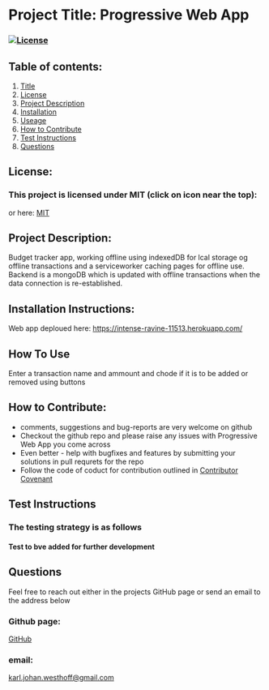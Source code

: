 
  # Project Title: Progressive Web App 
  ### [![License](https://img.shields.io/badge/License-MIT-yellow.svg)](https://opensource.org/licenses/MIT)
  
  ## Table of contents:
  1. [Title](#Project-Title)
  1. [License](#License)
  1. [Project Description](#Project-Description)
  1. [Installation](#Installation-Instructions)
  1. [Useage](#How-To-Use)
  1. [How to Contribute](#How-to-Contribute)
  1. [Test Instructions](#Test-Instructions)
  1. [Questions](#Questions)

  ## License: 
  ### This project is licensed under MIT (click on icon near the top):
  or here: [MIT](https://opensource.org/licenses/MIT)
 

  ## Project Description:
  Budget tracker app, working offline using indexedDB for lcal storage og offline transactions and a serviceworker caching pages for offline use. Backend is a mongoDB which is updated with offline transactions when the data connection is re-established.
  ## Installation Instructions:
  Web app deploued here: https://intense-ravine-11513.herokuapp.com/
  ## How To Use
  Enter a transaction name and ammount and chode if it is to be added or removed using buttons
  ## How to Contribute:
  * comments, suggestions and bug-reports are very welcome on github
  * Checkout the github repo and please raise any issues with Progressive Web App you come across 
  * Even better - help with bugfixes and features by submitting your solutions in pull requrets for the repo
  * Follow the code of coduct for contribution outlined in [Contributor Covenant](https://www.contributor-covenant.org/) 
  ## Test Instructions
  ### The testing strategy is as follows
  #### Test to bve added for further development

  ## Questions
  Feel free to reach out either in the projects GitHub page or send an email to the address below
  ### Github page:
  [GitHub](https://github.com/KJWesthoff/ProgressiveWebApp)
  ### email:
  [karl.johan.westhoff@gmail.com](mailto:karl.johan.westhoff@gmail.com) 
